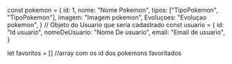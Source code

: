 
const pokemon = { 
    id: 1,
    nome: "Nome Pokemon",
    tipos: ["TipoPokemon", "TipoPokemon"],
    imagem: "Imagem pokemon",
    Evoluçoes: "Evoluçao pokemon",
  }
  // Objeto do Usuario que seria cadastrado
  const usuario = {
    id: "Id usuario",
    nomeDeUsuario: "Nome De usuario",
    email: "Email de usuario",
  }

  let favoritos = [] //array com os id dos pokemons favoritados 